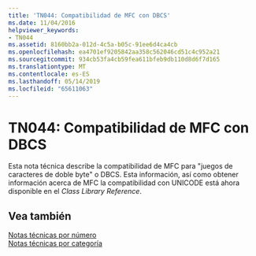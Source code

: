 ```yaml
---
title: 'TN044: Compatibilidad de MFC con DBCS'
ms.date: 11/04/2016
helpviewer_keywords:
- TN044
ms.assetid: 8160bb2a-012d-4c5a-b05c-91ee6d4ca4cb
ms.openlocfilehash: ea4701ef9205842aa358c562046cd51c4c952a21
ms.sourcegitcommit: 934cb53fa4cb59fea611bfeb9db110d8d6f7d165
ms.translationtype: MT
ms.contentlocale: es-ES
ms.lasthandoff: 05/14/2019
ms.locfileid: "65611063"
---
```

# <a name="tn044-mfc-support-for-dbcs"></a>TN044: Compatibilidad de MFC con DBCS

Esta nota técnica describe la compatibilidad de MFC para "juegos de caracteres de doble byte" o DBCS. Esta información, así como obtener información acerca de MFC la compatibilidad con UNICODE está ahora disponible en el *Class Library Reference*.

## <a name="see-also"></a>Vea también

[Notas técnicas por número](../mfc/technical-notes-by-number.md)<br/>
[Notas técnicas por categoría](../mfc/technical-notes-by-category.md)

